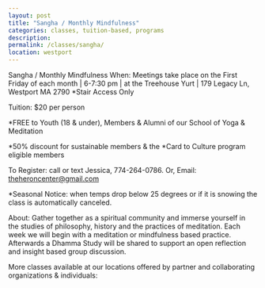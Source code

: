 ```yaml
---
layout: post
title: "Sangha / Monthly Mindfulness"
categories: classes, tuition-based, programs
description:
permalink: /classes/sangha/
location: westport
---
```

Sangha / Monthly Mindfulness
When: Meetings take place on the First Friday of each month | 6-7:30 pm  | at the Treehouse Yurt | 179 Legacy Ln, Westport MA 2790 *Stair Access Only

Tuition: $20 per person 

*FREE to Youth (18 & under), Members & Alumni of our School of Yoga & Meditation

*50% discount for sustainable members & the *Card to Culture program eligible members

To Register: call or text Jessica, 774-264-0786. Or, Email: theheroncenter@gmail.com

*Seasonal Notice: when temps drop below 25 degrees or if it is snowing the class is automatically canceled.

About: Gather together as a spiritual community and immerse yourself in the studies of philosophy, history and the practices of meditation. Each week we will begin with a meditation or mindfulness based practice. Afterwards a Dhamma Study will be shared to support an open reflection and insight based group discussion.


More classes available at our locations offered by partner and collaborating organizations & individuals: 
